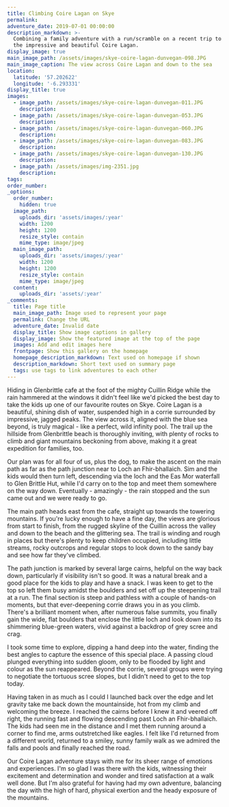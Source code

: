 ```yaml
---
title: Climbing Coire Lagan on Skye
permalink:
adventure_date: 2019-07-01 00:00:00
description_markdown: >-
  Combining a family adventure with a run/scramble on a recent trip to Skye and
  the impressive and beautiful Coire Lagan.
display_image: true
main_image_path: /assets/images/skye-coire-lagan-dunvegan-098.JPG
main_image_caption: The view across Coire Lagan and down to the sea
location:
  latitude: '57.202622'
  longitude: '-6.293331'
display_title: true
images:
  - image_path: /assets/images/skye-coire-lagan-dunvegan-011.JPG
    description:
  - image_path: /assets/images/skye-coire-lagan-dunvegan-053.JPG
    description:
  - image_path: /assets/images/skye-coire-lagan-dunvegan-060.JPG
    description:
  - image_path: /assets/images/skye-coire-lagan-dunvegan-083.JPG
    description:
  - image_path: /assets/images/skye-coire-lagan-dunvegan-130.JPG
    description:
  - image_path: /assets/images/img-2351.jpg
    description:
tags:
order_number:
_options:
  order_number:
    hidden: true
  image_path:
    uploads_dir: 'assets/images/:year'
    width: 1200
    height: 1200
    resize_style: contain
    mime_type: image/jpeg
  main_image_path:
    uploads_dir: 'assets/images/:year'
    width: 1200
    height: 1200
    resize_style: contain
    mime_type: image/jpeg
  content:
    uploads_dir: 'assets/:year'
_comments:
  title: Page title
  main_image_path: Image used to represent your page
  permalink: Change the URL
  adventure_date: Invalid date
  display_title: Show image captions in gallery
  display_image: Show the featured image at the top of the page
  images: Add and edit images here
  frontpage: Show this gallery on the homepage
  homepage_description_markdown: Text used on homepage if shown
  description_markdown: Short text used on summary page
  tags: use tags to link adventures to each other
---
```


Hiding in Glenbrittle cafe at the foot of the mighty Cuillin Ridge while the rain hammered at the windows it didn't feel like we'd picked the best day to take the kids up one of our favourite routes on Skye. Coire Lagan is a beautiful, shining dish of water, suspended high in a corrie surrounded by impressive, jagged peaks. The view across it, aligned with the blue sea beyond, is truly magical - like a perfect, wild infinity pool. The trail up the hillside from Glenbrittle beach is thoroughly inviting, with plenty of rocks to climb and giant mountains beckoning from above, making it a great expedition for families, too.

Our plan was for all four of us, plus the dog, to make the ascent on the main path as far as the path junction near to Loch an Fhir-bhallaich. Sim and the kids would then turn left, descending via the loch and the Eas Mor waterfall to Glen Brittle Hut, while I'd carry on to the top and meet them somewhere on the way down. Eventually - amazingly - the rain stopped and the sun came out and we were ready to go.

The main path heads east from the cafe, straight up towards the towering mountains. If you're lucky enough to have a fine day, the views are glorious from start to finish, from the rugged skyline of the Cuillin across the valley and down to the beach and the glittering sea. The trail is winding and rough in places but there's plenty to keep children occupied, including little streams, rocky outcrops and regular stops to look down to the sandy bay and see how far they've climbed.

The path junction is marked by several large cairns, helpful on the way back down, particularly if visibility isn't so good. It was a natural break and a good place for the kids to play and have a snack. I was keen to get to the top so left them busy amidst the boulders and set off up the steepening trail at a run. The final section is steep and pathless with a couple of hands-on moments, but that ever-deepening corrie draws you in as you climb. There's a brilliant moment when, after numerous false summits, you finally gain the wide, flat boulders that enclose the little loch and look down into its shimmering blue-green waters, vivid against a backdrop of grey scree and crag.

I took some time to explore, dipping a hand deep into the water, finding the best angles to capture the essence of this special place. A passing cloud plunged everything into sudden gloom, only to be flooded by light and colour as the sun reappeared. Beyond the corrie, several groups were trying to negotiate the tortuous scree slopes, but I didn't need to get to the top today.

Having taken in as much as I could I launched back over the edge and let gravity take me back down the mountainside, hot from my climb and welcoming the breeze. I reached the cairns before I knew it and veered off right, the running fast and flowing descending past Loch an Fhir-bhallaich. The kids had seen me in the distance and I met them running around a corner to find me, arms outstretched like eagles. I felt like I'd returned from a different world, returned to a smiley, sunny family walk as we admired the falls and pools and finally reached the road.

Our Coire Lagan adventure stays with me for its sheer range of emotions and experiences. I'm so glad I was there with the kids, witnessing their excitement and determination and wonder and tired satisfaction at a walk well done. But I'm also grateful for having had my own adventure, balancing the day with the high of hard, physical exertion and the heady exposure of the mountains.